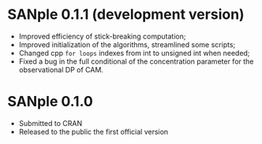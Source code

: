 # SANple 0.1.1 (development version)

* Improved efficiency of stick-breaking computation;
* Improved initialization of the algorithms, streamlined some scripts;
* Changed cpp `for loops` indexes from int to unsigned int when needed;
* Fixed a bug in the full conditional of the concentration parameter for the observational DP of CAM.

# SANple 0.1.0

* Submitted to CRAN
* Released to the public the first official version
